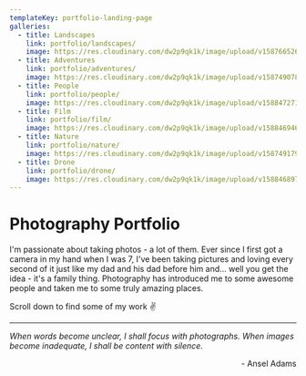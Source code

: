 ```yaml
---
templateKey: portfolio-landing-page
galleries:
  - title: Landscapes
    link: portfolio/landscapes/
    image: https://res.cloudinary.com/dw2p9qk1k/image/upload/v1587665263/web-portfolio/landscapes/031720_AMP_2666_mymdwh.jpg
  - title: Adventures
    link: portfolio/adventures/
    image: https://res.cloudinary.com/dw2p9qk1k/image/upload/v1587490785/web-portfolio/adventures/091517_050719_AMP_09841-2_efj9wo.jpg
  - title: People
    link: portfolio/people/
    image: https://res.cloudinary.com/dw2p9qk1k/image/upload/v1588472714/web-portfolio/people/aaa_121619_AMP_1275_wspoqd.jpg
  - title: Film
    link: portfolio/film/
    image: https://res.cloudinary.com/dw2p9qk1k/image/upload/v1588469463/web-portfolio/film/AMP_AE-1_043_haf8rs.jpg
  - title: Nature
    link: portfolio/nature/
    image: https://res.cloudinary.com/dw2p9qk1k/image/upload/v1587491791/web-portfolio/nature/060716_AMP_1139_vmhozi.jpg
  - title: Drone
    link: portfolio/drone/
    image: https://res.cloudinary.com/dw2p9qk1k/image/upload/v1588468978/web-portfolio/drone/061618_AMP_0171_qmw587.jpg
---
```

# Photography Portfolio

I'm passionate about taking photos - a lot of them. Ever since I first got a camera in my hand when I was 7, I've been taking pictures and loving every second of it just like my dad and his dad before him and... well you get the idea - it's a family thing. Photography has introduced me to some awesome people and taken me to some truly amazing places. 

Scroll down to find some of my work ✌️

---

_When words become unclear, I shall focus with photographs. When images become inadequate, I shall be content with silence._ 
<div align="right">- Ansel Adams</div>